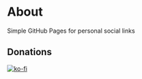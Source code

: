 # About

Simple GitHub Pages for personal social links

## Donations

[![ko-fi](https://www.ko-fi.com/img/githubbutton_sm.svg)](https://ko-fi.com/lowlife)
